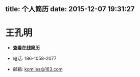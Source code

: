 title: 个人简历
date: 2015-12-07 19:31:27
---

王孔明
====

- [__查看在线简历__](http://wangkongming.cn/resume)

- 电话: 186-1058-2077

- 邮箱: komiles@163.com


